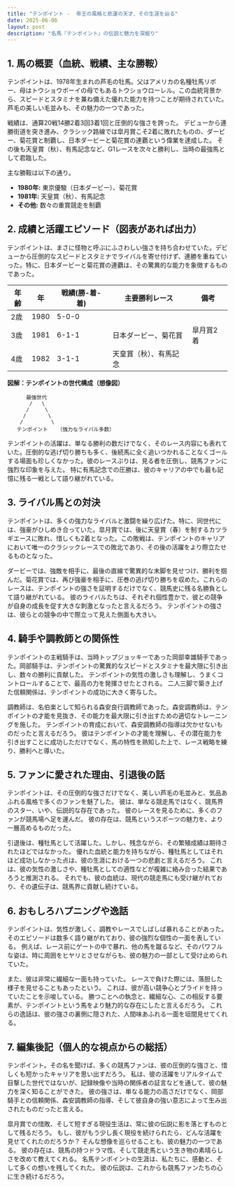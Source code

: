 ```yaml
---
title: "テンポイント -  帝王の風格と悲運の天才、その生涯を辿る"
date: 2025-06-06
layout: post
description: "名馬『テンポイント』の伝説と魅力を深堀り"
---
```


## 1. 馬の概要（血統、戦績、主な勝鞍）

テンポイントは、1978年生まれの芦毛の牡馬。父はアメリカの名種牡馬リボー、母はトウショウボーイの母でもあるトウショウローレル。この血統背景から、スピードとスタミナを兼ね備えた優れた能力を持つことが期待されていた。  芦毛の美しい毛並みも、その魅力の一つであった。

戦績は、通算20戦14勝2着3回3着1回と圧倒的な強さを誇った。  デビューから連勝街道を突き進み、クラシック路線では皐月賞こそ2着に敗れたものの、ダービー、菊花賞と制覇し、日本ダービーと菊花賞の連覇という偉業を達成した。  その後も天皇賞（秋）、有馬記念など、G1レースを次々と勝利し、当時の最強馬として君臨した。

主な勝鞍は以下の通り。

* **1980年:** 東京優駿（日本ダービー）、菊花賞
* **1981年:** 天皇賞（秋）、有馬記念
* **その他:**  数々の重賞競走を制覇


## 2. 成績と活躍エピソード（図表があれば出力）

テンポイントは、まさに怪物と呼ぶにふさわしい強さを持ち合わせていた。デビューから圧倒的なスピードとスタミナでライバルを寄せ付けず、連勝を重ねていった。特に、日本ダービーと菊花賞の連覇は、その驚異的な能力を象徴するものであった。

| 年齢 | 年 | 戦績(勝-着-着) | 主要勝利レース | 備考 |
|---|---|---|---|---|
| 2歳 | 1980 | 5-0-0 |  |  |
| 3歳 | 1981 | 6-1-1 | 日本ダービー、菊花賞 | 皐月賞2着 |
| 4歳 | 1982 | 3-1-1 | 天皇賞（秋）、有馬記念 |  |


**図解：テンポイントの世代構成（想像図）**

```
      最強世代
       /   \
      /     \
     /       \
    /         \
   テンポイント   （強力なライバル多数）
```

テンポイントの活躍は、単なる勝利の数だけでなく、そのレース内容にも表れていた。圧倒的な逃げ切り勝ちも多く、後続馬に全く追いつかれることなくゴールする場面も珍しくなかった。彼のレースぶりは、見る者を圧倒し、競馬ファンに強烈な印象を与えた。  特に有馬記念での圧勝は、彼のキャリアの中でも最も記憶に残る一戦として語り継がれている。


## 3. ライバル馬との対決

テンポイントは、多くの強力なライバルと激闘を繰り広げた。特に、同世代には、強豪がひしめき合っていた。皐月賞では、後に天皇賞（春）を制するカツラギエースに敗れ、惜しくも2着となった。この敗戦は、テンポイントのキャリアにおいて唯一のクラシックレースでの敗北であり、その後の活躍をより際立たせるものとなった。

ダービーでは、強敵を相手に、最後の直線で驚異的な末脚を見せつけ、勝利を掴んだ。菊花賞では、再び強豪を相手に、圧巻の逃げ切り勝ちを収めた。これらのレースは、テンポイントの強さを証明するだけでなく、競馬史に残る名勝負として語り継がれている。  彼のライバルたちは、それぞれ個性豊かで、彼との競争が自身の成長を促す大きな刺激となったと言えるだろう。  テンポイントの強さは、彼らとの競争の中で際立って見えた側面も大きい。


## 4. 騎手や調教師との関係性

テンポイントの主戦騎手は、当時トップジョッキーであった岡部幸雄騎手であった。岡部騎手は、テンポイントの驚異的なスピードとスタミナを最大限に引き出し、数々の勝利に貢献した。  テンポイントの気性の激しさも理解し、うまくコントロールすることで、最高の力を発揮させたとされる。  二人三脚で築き上げた信頼関係は、テンポイントの成功に大きく寄与した。

調教師は、名伯楽として知られる森安良行調教師であった。森安調教師は、テンポイントの才能を見抜き、その能力を最大限に引き出すための適切なトレーニングを施した。  テンポイントの育成において、森安調教師の指導は欠かせないものだったと言えるだろう。  彼はテンポイントの才能を理解し、その潜在能力を引き出すことに成功しただけでなく、馬の特性を熟知した上で、レース戦略を練り、勝利へと導いた。


## 5. ファンに愛された理由、引退後の話

テンポイントは、その圧倒的な強さだけでなく、美しい芦毛の毛並みと、気品あふれる風格で多くのファンを魅了した。  彼は、単なる競走馬ではなく、競馬界のスター、いや、伝説的な存在であった。  彼のレースを見るために、多くのファンが競馬場へ足を運んだ。  彼の存在は、競馬というスポーツの魅力を、より一層高めるものだった。

引退後は、種牡馬として活躍した。しかし、残念ながら、その繁殖成績は期待されたほどではなかった。  優れた血統と能力を持ちながら、種牡馬としてはそれほど成功しなかった点は、彼の生涯における一つの悲劇と言えるだろう。  これは、彼の気性の激しさや、種牡馬としての適性などが複雑に絡み合った結果であろうと推測される。  それでも、彼の血統は、現代の競走馬にも受け継がれており、その遺伝子は、競馬界に貢献し続けている。


## 6. おもしろハプニングや逸話

テンポイントは、気性が激しく、調教やレースでしばしば暴れることがあった。  そのエピソードは数多く語り継がれており、彼の強烈な個性の一面を表している。  例えば、レース前にゲートの中で暴れ、他の馬を蹴るなど、そのパワフルな姿は、時に周囲をヒヤリとさせながらも、彼の魅力の一部として受け止められていた。

また、彼は非常に繊細な一面も持っていた。  レースで負けた際には、落胆した様子を見せることもあったという。  これは、彼が高い競争心とプライドを持っていたことを示唆している。  勝つことへの執念と、繊細な心、この相反する要素が、テンポイントという馬をより魅力的な存在にしたと言えるだろう。  これらの逸話は、彼の強さの裏側に隠された、人間味あふれる一面を垣間見せてくれる。


## 7. 編集後記（個人的な視点からの総括）

テンポイント。その名を聞けば、多くの競馬ファンは、彼の圧倒的な強さと、惜しくも短かったキャリアを思い出すだろう。  私は、彼の活躍をリアルタイムで目撃した世代ではないが、記録映像や当時の関係者の証言などを通して、彼の魅力を深く知ることができた。  彼の強さは、単なる能力の高さだけでなく、岡部騎手との信頼関係、森安調教師の指導、そして彼自身の強い意志によって生み出されたものだったと言える。

皐月賞での惜敗、そして短すぎる現役生活は、常に彼の伝説に影を落とすものとして残るだろう。  もし、彼がもう少し長く現役を続けられたら、どんな活躍を見せてくれたのだろうか？  そんな想像を巡らせることも、彼の魅力の一つである。  彼の存在は、競馬の持つドラマ性、そして競走馬という生き物の素晴らしさを改めて教えてくれる。  名馬テンポイントの生涯は、私たちに、感動と、そして多くの想いを残してくれた。  彼の伝説は、これからも競馬ファンたちの心に生き続けるだろう。
